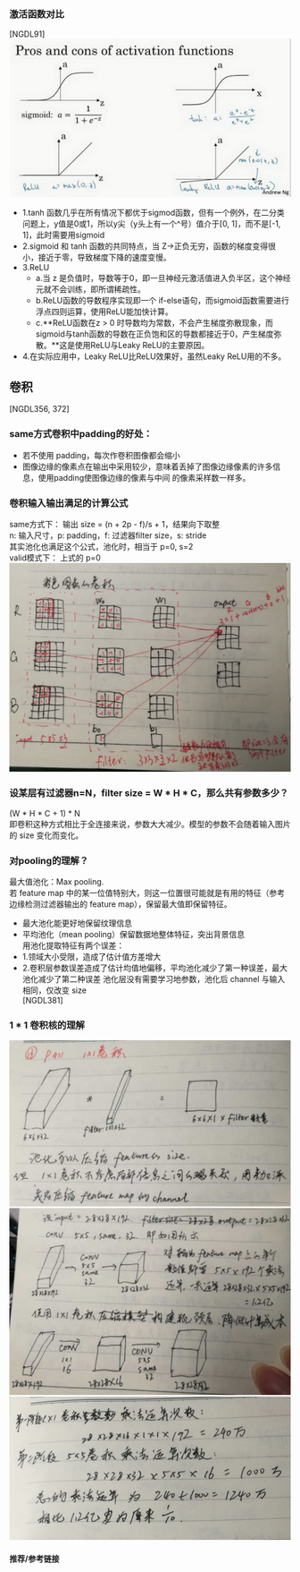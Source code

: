 ﻿### 激活函数对比
[NGDL91]
![activation](sources/activation_functions.jpg)
- 1.tanh 函数几乎在所有情况下都优于sigmod函数，但有一个例外，在二分类问题上，y值是0或1，所以y尖（y头上有一个^号）值介于[0, 1]，而不是[-1, 1]，此时需要用sigmoid
- 2.sigmoid 和 tanh 函数的共同特点，当 Z->正负无穷，函数的梯度变得很小，接近于零，导致梯度下降的速度变慢。
- 3.ReLU
	- a.当 z 是负值时，导数等于0，即一旦神经元激活值进入负半区，这个神经元就不会训练，即所谓稀疏性。
	- b.ReLU函数的导数程序实现即一个 if-else语句，而sigmoid函数需要进行浮点四则运算，使用ReLU能加快计算。
	- c.**ReLU函数在z > 0 时导数均为常数，不会产生梯度弥散现象，而sigmoid与tanh函数的导数在正负饱和区的导数都接近于0，产生梯度弥散。**这是使用ReLU与Leaky ReLU的主要原因。
- 4.在实际应用中，Leaky ReLU比ReLU效果好，虽然Leaky ReLU用的不多。

## 卷积
[NGDL356, 372]
### same方式卷积中padding的好处：
- 若不使用 padding，每次作卷积图像都会缩小
- 图像边缘的像素点在输出中采用较少，意味着丢掉了图像边缘像素的许多信息，使用padding使图像边缘的像素与中间
的像素采样数一样多。
### 卷积输入输出满足的计算公式
same方式下：
输出 size = (n + 2p - f)/s + 1，结果向下取整    
n: 输入尺寸，p: padding，f: 过滤器filter size，s: stride  
其实池化也满足这个公式，池化时，相当于 p=0, s=2  
valid模式下：
上式的 p=0
![conv](sources/conv.PNG)

### 设某层有过滤器n=N，filter size = W * H * C，那么共有参数多少？
(W * H * C + 1) * N  
即卷积这种方式相比于全连接来说，参数大大减少。模型的参数不会随着输入图片的 size 变化而变化。 

### 对pooling的理解？
最大值池化：Max pooling.  
若 feature map 中的某一位值特别大，则这一位置很可能就是有用的特征（参考边缘检测过滤器输出的 feature map），保留最大值即保留特征。
- 最大池化能更好地保留纹理信息
- 平均池化（mean pooling）保留数据地整体特征，突出背景信息      
用池化提取特征有两个误差：  
- 1.领域大小受限，造成了估计值方差增大
- 2.卷积层参数误差造成了估计均值地偏移，平均池化减少了第一种误差，最大池化减少了第二种误差
池化层没有需要学习地参数，池化后 channel 与输入相同，仅改变 size  
[NGDL381]  

### 1 * 1 卷积核的理解
![1_1_kernel](sources/1_1_kernel.PNG)  
![1_1_kernel](sources/1_1_kernel1.PNG)  
![1_1_kernel](sources/1_1_kernel2.PNG)  

#### 推荐/参考链接



